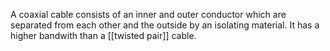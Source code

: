 A coaxial cable consists of an inner and outer conductor which are separated from each other and the outside by an isolating material. It has a higher bandwith than a [[twisted pair]] cable.